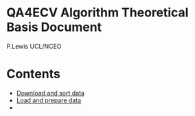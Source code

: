# QA4ECV Algorithm Theoretical Basis Document

P.Lewis UCL/NCEO

# Contents
- [Download and sort data](https://github.com/UCL-EO/QA4ECV_ATBD/blob/master/notebooks/getData.ipynb)
- [Load and prepare data](https://github.com/UCL-EO/QA4ECV_ATBD/blob/master/notebooks/Load%20data.ipynb)
- 
